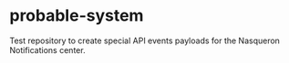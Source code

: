 # probable-system
Test repository to create special API events payloads for the Nasqueron Notifications center.
